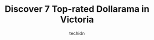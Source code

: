 ---
layout: ampstory
image: https://i0.wp.com/www.auto.or.id/wp-content/uploads/2023/06/dollarama-0-victoria-1686324002.jpeg?resize=640,853
author: techidn
featured: false
description: Victoria, British Columbia, Canada is a haven for Dollarama enthusiasts, boasting an impressive array of 7 top-notch establishments. Whether youre a seasoned connoisseur or simply curious t
title: Discover 7 Top-rated Dollarama in Victoria
cover:
   title: Discover 7 Top-rated Dollarama in Victoria
   subtitle: AUTO.OR.ID
   background: https://www.auto.or.id/wp-content/uploads/2023/06/dollarama-0-victoria-1686324002.jpeg

pages: 
 - layout: thirds
   top: <h1>#1 Dollarama</h1>
   bottom: "<p>Been here quite a few times clean organized store and helpful staff - great selection of anything you could ever need, good prices, and selection too.Will gladly shop here</p>"
   background: https://www.auto.or.id/wp-content/uploads/2023/06/dollarama-1-victoria-1686324003.jpeg
   backgroundblur: true
 - layout: thirds
   top: <h1>#2 Dollarama</h1>
   bottom: "<p>3510 Blanshard St, Saanich Rd, Victoria, BC V8X 1W3, Canada</p>"
   background: https://www.auto.or.id/wp-content/uploads/2023/06/dollarama-2-victoria-1686324004.jpeg
   cta:
      link: https://www.auto.or.id/discover-7-top-rated-dollarama-in-victoria/
      text: Discover 7 Top-rated Dollarama in Victoria
 - layout: thirds
   top: <h1>#3 Dollarama</h1>
   bottom: "<p>Shopping Centre, 2973 Tillicum Road, Gorge Rd W, Victoria, BC V9A 2A6, Canada</p>"
   background: https://images.unsplash.com/photo-1630686120465-89debf3b32a8?ixlib=rb-4.0.3&ixid=MnwxMjA3fDB8MHxwaG90by1wYWdlfHx8fGVufDB8fHx8&auto=format&fit=crop&w=640&h=853&q=80
   cta:
      link: https://www.auto.or.id/discover-7-top-rated-dollarama-in-victoria/
      text: Discover 7 Top-rated Dollarama in Victoria
 - layout: thirds
   top: <h1>#4 Dollarama</h1>
   bottom: "<p>2945 Jacklin Rd, Victoria, BC V9B 5E3, Canada</p>"
   background: https://images.unsplash.com/photo-1575052159402-d23d4fab400c?ixlib=rb-4.0.3&ixid=MnwxMjA3fDB8MHxwaG90by1wYWdlfHx8fGVufDB8fHx8&auto=format&fit=crop&w=640&h=853&q=80
   cta:
      link: https://www.auto.or.id/discover-7-top-rated-dollarama-in-victoria/
      text: Discover 7 Top-rated Dollarama in Victoria
 - layout: thirds
   top: <h1>#5 Dollarama</h1>
   bottom: "<p>1222 Douglas St, Victoria, BC V8W 2E5, Canada</p>"
   background: https://images.unsplash.com/photo-1628188687881-0a34984b3531?ixlib=rb-4.0.3&ixid=MnwxMjA3fDB8MHxwaG90by1wYWdlfHx8fGVufDB8fHx8&auto=format&fit=crop&w=640&h=853&q=80
   cta:
      link: https://www.auto.or.id/discover-7-top-rated-dollarama-in-victoria/
      text: Discover 7 Top-rated Dollarama in Victoria
 - layout: thirds
   top: <h1>#6 Great Canadian Dollar Store</h1>
   bottom: "<p>1150 Douglas St, Victoria, BC V8W 3M9, Canada</p>"
   background: https://images.unsplash.com/photo-1627108258868-c2834cb1f250?ixlib=rb-4.0.3&ixid=MnwxMjA3fDB8MHxwaG90by1wYWdlfHx8fGVufDB8fHx8&auto=format&fit=crop&w=640&h=853&q=80
   cta:
      link: https://www.auto.or.id/discover-7-top-rated-dollarama-in-victoria/
      text: Discover 7 Top-rated Dollarama in Victoria
 - layout: thirds
   top: <h1>#7 Dollarama</h1>
   bottom: "<p>Westside Village Shopping Centre, 174 Wilson St, Victoria, BC V9A 7N7, Canada</p>"
   background: https://images.unsplash.com/photo-1515674447568-09bbb507b96c?ixlib=rb-4.0.3&ixid=MnwxMjA3fDB8MHxwaG90by1wYWdlfHx8fGVufDB8fHx8&auto=format&fit=crop&w=640&h=853&q=80
   cta:
      link: https://www.auto.or.id/discover-7-top-rated-dollarama-in-victoria/
      text: Discover 7 Top-rated Dollarama in Victoria
 - layout: thirds
   middle: Continue reading...
   background: https://images.unsplash.com/photo-1610684003787-d6a8c36b8547?ixlib=rb-4.0.3&ixid=MnwxMjA3fDB8MHxwaG90by1wYWdlfHx8fGVufDB8fHx8&auto=format&fit=crop&w=640&h=853&q=80
   cta:
      link: https://www.auto.or.id/discover-7-top-rated-dollarama-in-victoria/
      text: Discover 7 Top-rated Dollarama in Victoria

---